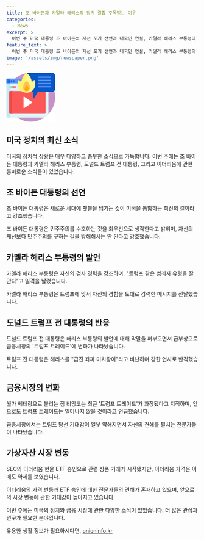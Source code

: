 ```yaml
---
title: 조 바이든과 카멀라 해리스의 정치 결합 주목받는 이유
categories:
  - News
excerpt: >
  이번 주 미국 대통령 조 바이든의 재선 포기 선언과 대국민 연설, 카멀라 해리스 부통령의 대선 후보 자격 확보, 도널드 트럼프와의 고조된 갈등, 트럼프 트레이드의 약세, 이더리움 가격의 변동과 ETF 승인에 대한 기대 등이 주요 이슈로 소개되었습니다. 미국의 정치적 변화와 금융시장의 변동성에 대한 이야기가 담겨 있습니다. (150자)
feature_text: >
  이번 주 미국 대통령 조 바이든의 재선 포기 선언과 대국민 연설, 카멀라 해리스 부통령의 대선 후보 자격 확보, 도널드 트럼프와의 고조된 갈등, 트럼프 트레이드의 약세, 이더리움 가격의 변동과 ETF 승인에 대한 기대 등이 주요 이슈로 소개되었습니다. 미국의 정치적 변화와 금융시장의 변동성에 대한 이야기가 담겨 있습니다. (150자)
image: '/assets/img/newspaper.png'
---
```


<p><img src="/assets/img/news.png" alt="rentncar 속보" /></p>

<h2 data-ke-size="size26">미국 정치의 최신 소식</h2>

<p>미국의 정치적 상황은 매우 다양하고 풍부한 소식으로 가득합니다. 이번 주에는 조 바이든 대통령과 카멜라 해리스 부통령, 도널드 트럼프 전 대통령, 그리고 이더리움에 관한 흥미로운 소식들이 있었습니다.</p>

<h2 data-ke-size="size24">조 바이든 대통령의 선언</h2>

<p data-ke-size="size16">조 바이든 대통령은 새로운 세대에 횃불을 넘기는 것이 미국을 통합하는 최선의 길이라고 강조했습니다.</p>

<p>조 바이든 대통령은 민주주의를 수호하는 것을 최우선으로 생각한다고 밝히며, 자신의 재선보다 민주주의를 구하는 길을 방해해서는 안 된다고 강조했습니다.</p>

<h2 data-ke-size="size24">카멜라 해리스 부통령의 발언</h2>

<p data-ke-size="size16">카멜라 해리스 부통령은 자신의 검사 경력을 강조하며, "트럼프 같은 범죄자 유형을 잘 안다"고 일격을 날렸습니다.</p>

<p>카멜라 해리스 부통령은 트럼프에 맞서 자신의 경험을 토대로 강력한 메시지를 전달했습니다.</p>

<h2 data-ke-size="size24">도널드 트럼프 전 대통령의 반응</h2>

<p data-ke-size="size16">도널드 트럼프 전 대통령은 해리스 부통령의 발언에 대해 막말을 퍼부으면서 급부상으로 금융시장의 '트럼프 트레이드'에 변화가 나타났습니다.</p>

<p>트럼프 전 대통령은 해리스를 "급진 좌파 미치광이"라고 비난하며 강한 언사로 반격했습니다.</p>

<h2 data-ke-size="size24">금융시장의 변화</h2>

<p data-ke-size="size16">월가 베테랑으로 불리는 짐 비앙코는 최근 '트럼프 트레이드'가 과장됐다고 지적하며, 앞으로도 트럼프 트레이드는 일어나지 않을 것이라고 언급했습니다.</p>

<p>금융시장에서는 트럼프 당선 기대감이 일부 약해지면서 자신의 견해를 펼치는 전문가들이 나타났습니다.</p>

<h2 data-ke-size="size24">가상자산 시장 변동</h2>

<p data-ke-size="size16">SEC의 이더리움 현물 ETF 승인으로 관련 상품 거래가 시작됐지만, 이더리움 가격은 이에도 약세를 보였습니다.</p>

<p>이더리움의 가격 변동과 ETF 승인에 대한 전문가들의 견해가 혼재하고 있으며, 앞으로의 시장 변동에 관한 기대감이 높아지고 있습니다.</p>

<p>이번 주에는 미국의 정치와 금융 시장에 관한 다양한 소식이 있었습니다. 더 많은 관심과 연구가 필요한 분야입니다.</p>
유용한 생활 정보가 필요하시다면, <a href="https://onioninfo.kr" rel="dofollow">onioninfo.kr</a>


